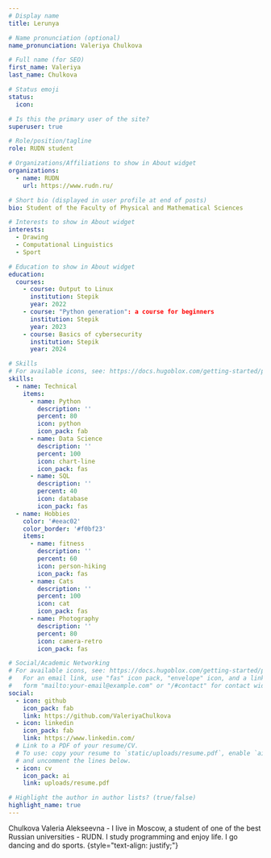 ```yaml
---
# Display name
title: Lerunya

# Name pronunciation (optional)
name_pronunciation: Valeriya Chulkova

# Full name (for SEO)
first_name: Valeriya
last_name: Chulkova

# Status emoji
status:
  icon: 

# Is this the primary user of the site?
superuser: true

# Role/position/tagline
role: RUDN student

# Organizations/Affiliations to show in About widget
organizations:
  - name: RUDN
    url: https://www.rudn.ru/

# Short bio (displayed in user profile at end of posts)
bio: Student of the Faculty of Physical and Mathematical Sciences

# Interests to show in About widget
interests:
  - Drawing
  - Computational Linguistics
  - Sport

# Education to show in About widget
education:
  courses:
    - course: Output to Linux
      institution: Stepik
      year: 2022
    - course: "Python generation": a course for beginners
      institution: Stepik
      year: 2023
    - course: Basics of cybersecurity
      institution: Stepik
      year: 2024

# Skills
# For available icons, see: https://docs.hugoblox.com/getting-started/page-builder/#icons
skills:
  - name: Technical
    items:
      - name: Python
        description: ''
        percent: 80
        icon: python
        icon_pack: fab
      - name: Data Science
        description: ''
        percent: 100
        icon: chart-line
        icon_pack: fas
      - name: SQL
        description: ''
        percent: 40
        icon: database
        icon_pack: fas
  - name: Hobbies
    color: '#eeac02'
    color_border: '#f0bf23'
    items:
      - name: fitness
        description: ''
        percent: 60
        icon: person-hiking
        icon_pack: fas
      - name: Cats
        description: ''
        percent: 100
        icon: cat
        icon_pack: fas
      - name: Photography
        description: ''
        percent: 80
        icon: camera-retro
        icon_pack: fas

# Social/Academic Networking
# For available icons, see: https://docs.hugoblox.com/getting-started/page-builder/#icons
#   For an email link, use "fas" icon pack, "envelope" icon, and a link in the
#   form "mailto:your-email@example.com" or "/#contact" for contact widget.
social:
  - icon: github
    icon_pack: fab
    link: https://github.com/ValeriyaChulkova
  - icon: linkedin
    icon_pack: fab
    link: https://www.linkedin.com/
  # Link to a PDF of your resume/CV.
  # To use: copy your resume to `static/uploads/resume.pdf`, enable `ai` icons in `params.yaml`,
  # and uncomment the lines below.
  - icon: cv
    icon_pack: ai
    link: uploads/resume.pdf

# Highlight the author in author lists? (true/false)
highlight_name: true
---
```



Chulkova Valeria Alekseevna - I live in Moscow, a student of one of the best Russian universities - RUDN. I study programming and enjoy life. I go dancing and do sports.
{style="text-align: justify;"}
